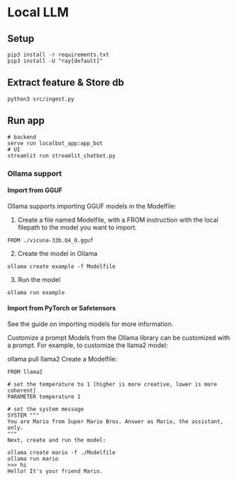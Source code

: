 # Local LLM 

## Setup 
```
pip3 install -r requirements.txt
pip3 install -U "ray[default]"
```

## Extract feature & Store db 
```
python3 src/ingest.py
```

## Run app 

```
# backend 
serve run localbot_app:app_bot
# UI
streamlit run streamlit_chatbot.py
```

### Ollama support

#### Import from GGUF
Ollama supports importing GGUF models in the Modelfile:

1. Create a file named Modelfile, with a FROM instruction with the local filepath to the model you want to import.
```
FROM ./vicuna-33b.Q4_0.gguf
```

2. Create the model in Ollama
```
ollama create example -f Modelfile
```

3. Run the model
```
ollama run example

```

#### Import from PyTorch or Safetensors
See the guide on importing models for more information.

Customize a prompt
Models from the Ollama library can be customized with a prompt. For example, to customize the llama2 model:

ollama pull llama2
Create a Modelfile:

```
FROM llama2

# set the temperature to 1 [higher is more creative, lower is more coherent]
PARAMETER temperature 1

# set the system message
SYSTEM """
You are Mario from Super Mario Bros. Answer as Mario, the assistant, only.
"""
Next, create and run the model:

ollama create mario -f ./Modelfile
ollama run mario
>>> hi
Hello! It's your friend Mario.

```